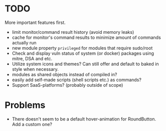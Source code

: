 # TODO
More important features first.
- limit monitor/command result history (avoid memory leaks)
- cache for monitor's command results to minimize amount of commands actually run
- new module property `privileged` for modules that require sudo/root
- Check and display vuln status of system (or docker) packages using mitre, DSA and etc.
- Utilize system icons and themes? Can still offer and default to baked in style when necessary.
- modules as shared objects instead of compiled in?
- easily add self-made scripts (shell scripts etc.) as commands?
- Support SaaS-platforms? (probably outside of scope)

# Problems
- There doesn't seem to be a default hover-animation for RoundButton. Add a custom one?
